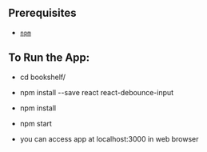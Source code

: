 ## Prerequisites

* [`npm`](https://www.npmjs.com/)

## To Run the App:

* cd bookshelf/

* npm install --save react react-debounce-input

* npm install

* npm start

* you can access app at localhost:3000 in web browser
